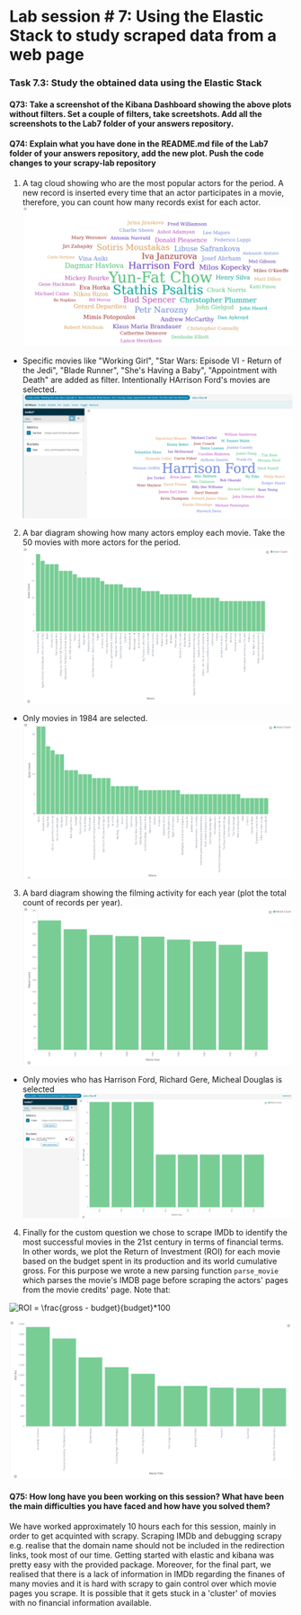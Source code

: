 # Lab session # 7: Using the Elastic Stack to study scraped data from a web page
### Task 7.3: Study the obtained data using the Elastic Stack

#### Q73: Take a screenshot of the Kibana Dashboard showing the above plots without filters. Set a couple of filters, take screetshots. Add all the screenshots to the Lab7 folder of your answers repository.
#### Q74: Explain what you have done in the README.md file of the Lab7 folder of your answers repository, add the new plot. Push the code changes to your scrapy-lab repository

1. A tag cloud showing who are the most popular actors for the period. A new record is inserted every time that an actor participates in a movie, therefore, you can count how many records exist for each actor.
![Chart1](img/popular_actors2.png)

* Specific movies like "Working Girl", "Star Wars: Episode VI - Return of the Jedi", "Blade Runner", "She's Having a Baby", "Appointment with Death" are added as filter. Intentionally HArrison Ford's movies are selected.
![filter_chart1](img/Popular_actors_harrison_ford.png)

2. A bar diagram showing how many actors employ each movie. Take the 50 movies with more actors for the period.
![Chart2](img/movie_actor2.png)

* Only movies in 1984 are selected.
![filter_chart2](img/Movie_actor_1984.png)

3. A bard diagram showing the filming activity for each year (plot the total count of records per year).
![Chart3](img/movie_year.png)

* Only movies who has Harrison Ford, Richard Gere, Micheal Douglas is selected
![filter_chart3](img/movie_count_actor_year.png)

4. Finally for the custom question we chose to scrape IMDb to identify the most successful movies in the 21st century in terms of financial terms. In other words, we plot the Return of Investment (ROI) for each movie based on the budget spent in its production and its world cumulative gross. For this purpose we wrote a new parsing function `parse_movie` which parses the movie's IMDB page before scraping the actors' pages from the movie credits' page. Note that:
<img src="http://www.sciweavers.org/tex2img.php?eq=%20ROI%20%3D%20%5Cfrac%7Bgross%20-%20budget%7D%7Bbudget%7D%2A100%20&bc=White&fc=Black&im=jpg&fs=12&ff=arev&edit=0" align="center" border="0" alt=" ROI = \frac{gross - budget}{budget}*100 " width="242" height="47" />

![ChartROI](img/ROI.png)

#### Q75: How long have you been working on this session? What have been the main difficulties you have faced and how have you solved them?

We have worked approximately 10 hours each for this session, mainly in order to get acquinted with scrapy. Scraping IMDb and debugging scrapy e.g. realise that the domain name should not be included in the redirection links, took most of our time. Getting started with elastic and kibana was pretty easy with the provided package. Moreover, for the final part, we realised that there is a lack of information in IMDb regarding the finanes of many movies and it is hard with scrapy to gain control over which movie pages you scrape. It is possible that it gets stuck in a 'cluster' of movies with no financial information available.
